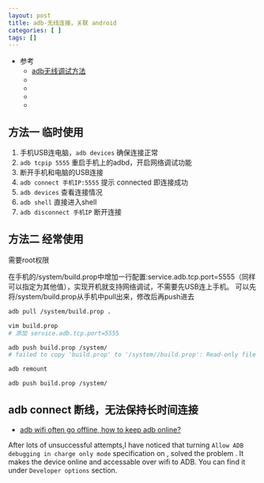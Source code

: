 ```yaml
---
layout: post
title: adb-无线连接，关联 android
categories: [ ]
tags: []
---
```


* 参考
  * [adb无线调试方法](https://blog.csdn.net/yuemingxingxing/article/details/105655967)
  * []()
  * []()
  * []()
  * []()




## 方法一 临时使用

1. 手机USB连电脑，`adb devices` 确保连接正常
1. `adb tcpip 5555` 重启手机上的adbd，开启网络调试功能
1. 断开手机和电脑的USB连接
1. `adb connect 手机IP:5555` 提示 connected 即连接成功
1. `adb devices` 查看连接情况
1. `adb shell` 直接进入shell
1. `adb disconnect 手机IP` 断开连接


## 方法二 经常使用

需要root权限

在手机的/system/build.prop中增加一行配置:service.adb.tcp.port=5555（同样可以指定为其他值），实现开机就支持网络调试，不需要先USB连上手机。
可以先将/system/build.prop从手机中pull出来，修改后再push进去

~~~sh
adb pull /system/build.prop .

vim build.prop
# 添加 service.adb.tcp.port=5555

adb push build.prop /system/
# failed to copy 'build.prop' to '/system//build.prop': Read-only file system

adb remount

adb push build.prop /system/
~~~


## adb connect 断线，无法保持长时间连接

* [adb wifi often go offline, how to keep adb online?](https://stackoverflow.com/questions/38651871/adb-wifi-often-go-offline-how-to-keep-adb-online)

After lots of unsuccessful attempts,I have noticed that turning `Allow ADB debugging in charge only mode` specification on , solved the problem . It makes the device online and accessable over wifi to ADB. You can find it under `Developer options` section.





